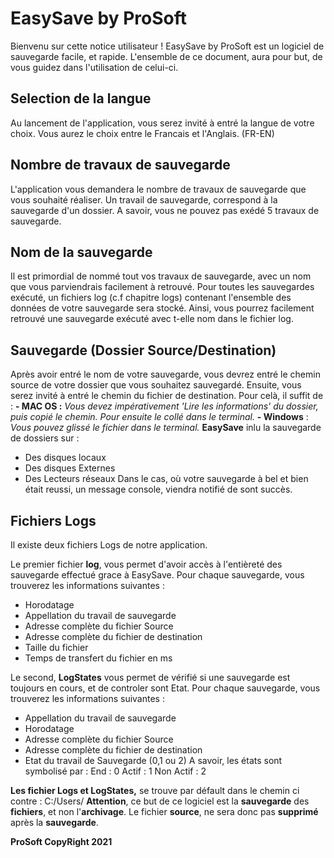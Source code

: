 # EasySave by ProSoft


Bienvenu sur cette notice utilisateur !
EasySave by ProSoft est un logiciel de sauvegarde facile, et rapide.
L'ensemble de ce document, aura pour but, de vous guidez dans l'utilisation de celui-ci.


## Selection de la langue
Au lancement de l'application, vous serez invité à entré la langue de votre choix. Vous aurez le choix entre le Francais et l'Anglais. (FR-EN)


## Nombre de travaux de sauvegarde 
L'application vous demandera le nombre de travaux de sauvegarde que vous souhaité réaliser. Un travail de sauvegarde, correspond à la sauvegarde d'un dossier.
A savoir, vous ne pouvez pas exédé 5 travaux de sauvegarde.

## Nom de la sauvegarde
Il est primordial de nommé tout vos travaux de sauvegarde, avec un nom que vous parviendrais facilement à retrouvé. 
Pour toutes les sauvegardes exécuté, un fichiers log (c.f chapitre logs) contenant l'ensemble des données de votre sauvegarde sera stocké.
Ainsi, vous pourrez facilement retrouvé une sauvegarde exécuté avec t-elle nom dans le fichier log.

## Sauvegarde (Dossier Source/Destination)
Après avoir entré le nom de votre sauvegarde, vous devrez entré le chemin source de votre dossier que vous souhaitez sauvegardé. Ensuite, vous serez invité à entré le chemin du fichier de destination.
Pour celà, il suffit de : 
  **- MAC OS :**
    _Vous devez impérativement 'Lire les informations' du dossier, puis copié le chemin. Pour ensuite le collé dans le terminal._
  **- Windows** : 
    _Vous pouvez glissé le fichier dans le terminal._
**EasySave** inlu la sauvegarde de dossiers sur : 
- Des disques locaux
- Des disques Externes
- Des Lecteurs réseaux
Dans le cas, où votre sauvegarde à bel et bien était reussi, un message console, viendra notifié de sont succès.


## Fichiers Logs

Il existe deux fichiers Logs de notre application. 

Le premier fichier **log**, vous permet d'avoir accès à l'entièreté des sauvegarde effectué grace à EasySave. 
Pour chaque sauvegarde, vous trouverez les informations suivantes : 
- Horodatage
- Appellation du travail de sauvegarde
- Adresse complète du fichier Source 
- Adresse complète du fichier de destination 
- Taille du fichier 
- Temps de transfert du fichier en ms 

Le second, **LogStates** vous permet de vérifié si une sauvegarde est toujours en cours, et de controler sont Etat.
Pour chaque sauvegarde, vous trouverez les informations suivantes :
- Appellation du travail de sauvegarde
- Horodatage
- Adresse complète du fichier Source 
- Adresse complète du fichier de destination 
- Etat du travail de Sauvegarde (0,1 ou 2)
A savoir, les états sont symbolisé par :
End : 0 
Actif : 1
Non Actif : 2

**Les fichier Logs et LogStates,** se trouve par défault dans le chemin ci contre : C:/Users/
 **Attention**, ce but de ce logiciel est la **sauvegarde** des **fichiers**, et non l'**archivage**. Le fichier **source**, ne sera donc pas **supprimé** après la **sauvegarde**.

**ProSoft CopyRight 2021**
